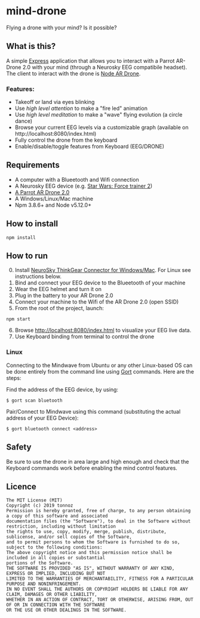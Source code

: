 # mind-drone
Flying a drone with your mind? Is it possible?

## What is this?
A simple [Express](https://expressjs.com/) application that allows you to interact with a Parrot AR-Drone 2.0 with your mind (through a Neurosky EEG compatibile headset). The client to interact with the drone is [Node AR Drone](https://github.com/felixge/node-ar-drone).
  
  
  
### Features:
- Takeoff or land via eyes blinking
- Use _high level attention_ to make a "fire led" animation 
- Use _high level meditation_ to make a "wave" flying evolution (a circle dance)
- Browse your current EEG levels via a customizable graph (available on http://localhost:8080/index.html)
- Fully control the drone from the keyboard
- Enable/disable/toggle features from Keyboard (EEG/DRONE)
  
  
  
## Requirements
- A computer with a Blueetooth and Wifi connection 
- A Neurosky EEG device (e.g. [Star Wars: Force trainer 2](https://www.youtube.com/watch?v=mpxlzks0Di0))
- [A Parrot AR Drone 2.0](https://www.parrot.com/us/drones/parrot-ardrone-20-elite-edition)
- A Windows/Linux/Mac machine
- Npm 3.8.6+ and Node v5.12.0+
  
  
  
## How to install
```
npm install
```
  
  
  
## How to run
0) Install [NeuroSky ThinkGear Connector for Windows/Mac](http://developer.neurosky.com/docs/doku.php?id=mdt2.5). For Linux see instructions below.
1) Bind and connect your EEG device to the Blueetooth of your machine
2) Wear the EEG helmet and turn it on
3) Plug in the battery to your AR Drone 2.0
4) Connect your machine to the Wifi of the AR Drone 2.0 (open SSID)
5) From the root of the project, launch:
```
npm start
```
6) Browse [http://localhost:8080/index.html](http://localhost:8080/index.html) to visualize your EEG live data.
7) Use Keyboard binding from terminal to control the drone


### Linux

Connecting to the Mindwave from Ubuntu or any other Linux-based OS can be done entirely from the command line using [Gort](http://gort.io) commands.
Here are the steps:

Find the address of the EEG device, by using:

    $ gort scan bluetooth

Pair/Connect to Mindwave using this command (substituting the actual address of your EEG Device):

    $ gort bluetooth connect <address>


## Safety
Be sure to use the drone in area large and high enough and check that the Keyboard commands work before enabling the mind control features.
  
  


## Licence

```
The MIT License (MIT)
Copyright (c) 2019 tonnoz
Permission is hereby granted, free of charge, to any person obtaining a copy of this software and associated 
documentation files (the "Software"), to deal in the Software without restriction, including without limitation
the rights to use, copy, modify, merge, publish, distribute, sublicense, and/or sell copies of the Software, 
and to permit persons to whom the Software is furnished to do so, subject to the following conditions:
The above copyright notice and this permission notice shall be included in all copies or substantial 
portions of the Software.
THE SOFTWARE IS PROVIDED "AS IS", WITHOUT WARRANTY OF ANY KIND, EXPRESS OR IMPLIED, INCLUDING BUT NOT 
LIMITED TO THE WARRANTIES OF MERCHANTABILITY, FITNESS FOR A PARTICULAR PURPOSE AND NONINFRINGEMENT. 
IN NO EVENT SHALL THE AUTHORS OR COPYRIGHT HOLDERS BE LIABLE FOR ANY CLAIM, DAMAGES OR OTHER LIABILITY, 
WHETHER IN AN ACTION OF CONTRACT, TORT OR OTHERWISE, ARISING FROM, OUT OF OR IN CONNECTION WITH THE SOFTWARE 
OR THE USE OR OTHER DEALINGS IN THE SOFTWARE.
```
